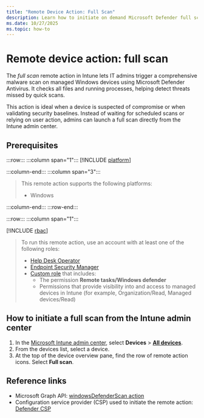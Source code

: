 ```yaml
---
title: "Remote Device Action: Full Scan"
description: Learn how to initiate on demand Microsoft Defender full scan with Microsoft Intune.
ms.date: 10/27/2025
ms.topic: how-to
---
```


# Remote device action: full scan

The *full scan* remote action in Intune lets IT admins trigger a comprehensive malware scan on managed Windows devices using Microsoft Defender Antivirus. It checks all files and running processes, helping detect threats missed by quick scans.

This action is ideal when a device is suspected of compromise or when validating security baselines. Instead of waiting for scheduled scans or relying on user action, admins can launch a full scan directly from the Intune admin center.

## Prerequisites

:::row:::
:::column span="1":::
[!INCLUDE [platform](../../includes/requirements/platform.md)]

:::column-end:::
:::column span="3":::

> This remote action supports the following platforms:
>
> - Windows

:::column-end:::
:::row-end:::

:::row:::
:::column span="1":::

[!INCLUDE [rbac](../../includes/requirements/rbac.md)]

> To run this remote action, use an account with at least one of the following roles:
>
> - [Help Desk Operator][INT-R1]
> - [Endpoint Security Manager][INT-R4]
> - [Custom role][INT-RC] that includes:
>   - The permission **Remote tasks/Windows defender**
>   - Permissions that provide visibility into and access to managed devices in Intune (for example, Organization/Read, Managed devices/Read)

## How to initiate a full scan from the Intune admin center

1. In the [Microsoft Intune admin center][INT-AC], select **Devices** > [**All devices**][INT-ALLD].
1. From the devices list, select a device.
1. At the top of the device overview pane, find the row of remote action icons. Select **Full scan**.

## Reference links

- Microsoft Graph API: [windowsDefenderScan action][GRAPH-1]
- Configuration service provider (CSP) used to initiate the remote action: [Defender CSP][CSP-1]

<!--links-->

<!-- admin center links -->

[INT-AC]: https://go.microsoft.com/fwlink/?linkid=2109431
[INT-ALLD]: https://go.microsoft.com/fwlink/?linkid=2333814

<!-- role links -->

[INT-R1]: /intune/intune-service/fundamentals/role-based-access-control-reference#help-desk-operator
[INT-RC]: /intune/intune-service/fundamentals/create-custom-role
[INT-R4]: /intune/intune-service/fundamentals/role-based-access-control-reference#endpoint-security-manager

<!-- API links -->

[GRAPH-1]: /graph/api/intune-devices-manageddevice-windowsdefenderscan

[CSP-1]: /windows/client-management/mdm/defender-csp
